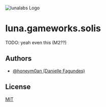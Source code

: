 
![lunalabs Logo](https://i.imgur.com/Y8xzEe7.png)

# luna.gameworks.solis

TODO: yeah even this (M2??)

## Authors

- [@honeym0an (Danielle Fagundes)](https://github.com/honeymoan)

## License

[MIT](https://choosealicense.com/licenses/mit)
